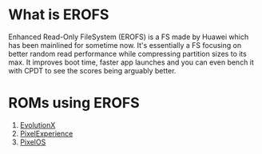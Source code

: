 # What is EROFS

Enhanced Read-Only FileSystem (EROFS) is a FS made by Huawei which has been mainlined for sometime now. It's essentially a FS focusing on better random read performance while compressing partition sizes to its max. It improves boot time, faster app launches and you can even bench it with CPDT to see the scores being arguably better.

# ROMs using EROFS

1. [EvolutionX](/roms/EvolutionX_14)
2. [PixelExperience](/roms/PixelExperience_13)
3. [PixelOS](/roms/PixelOS_13)
